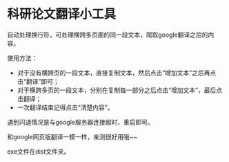 # 科研论文翻译小工具
自动处理换行符，可处理横跨多页面的同一段文本，爬取google翻译之后的内容。

使用方法：

- 对于没有横跨页的一段文本，直接复制文本，然后点击“增加文本”之后再点击“翻译”即可；
- 对于横跨多页的一段文本，分别在复制每一部分之后点击“增加文本”，最后点击翻译；
- 一次翻译结束记得点击“清楚内容”。

遇到闪退情况是与google服务器连接超时，重启即可。

和google网页版翻译一模一样，亲测很好用哦~~

exe文件在dist文件夹。
